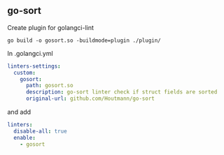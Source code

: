 ## go-sort


Create plugin for golangci-lint

`go build -o gosort.so -buildmode=plugin ./plugin/`

In .golangci.yml
```yaml
linters-settings:
  custom:
    gosort:
      path: gosort.so
      description: go-sort linter check if struct fields are sorted
      original-url: github.com/Houtmann/go-sort
```
and add

````yaml
linters:
  disable-all: true
  enable:
    - gosort
````